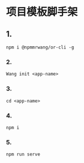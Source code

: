 # 项目模板脚手架

## 1.
```
npm i @npmmrwang/or-cli -g
```

### 2.
```
Wang init <app-name>
```

### 3.
```
cd <app-name>
```

### 4.
```
npm i
```
### 5.
```
npm run serve
```